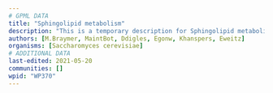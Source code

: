 ```yaml
---
# GPML DATA
title: "Sphingolipid metabolism"
description: "This is a temporary description for Sphingolipid metabolism"
authors: [M.Braymer, MaintBot, Ddigles, Egonw, Khanspers, Eweitz]
organisms: [Saccharomyces cerevisiae]
# ADDITIONAL DATA
last-edited: 2021-05-20
communities: []
wpid: "WP370"
---
```

